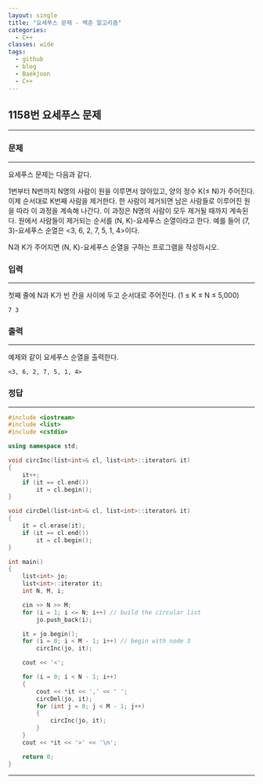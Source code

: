 ```yaml
---
layout: single
title: "요세푸스 문제 - 백준 알고리즘"
categories:
  - C++
classes: wide
tags:
  - github
  - blog
  - Baekjoon
  - C++
---
```

## 1158번 **요세푸스 문제**
---

### 문제
---
요세푸스 문제는 다음과 같다.

1번부터 N번까지 N명의 사람이 원을 이루면서 앉아있고, 양의 정수 K(≤ N)가 주어진다. 이제 순서대로 K번째 사람을 제거한다. 한 사람이 제거되면 남은 사람들로 이루어진 원을 따라 이 과정을 계속해 나간다. 이 과정은 N명의 사람이 모두 제거될 때까지 계속된다. 원에서 사람들이 제거되는 순서를 (N, K)-요세푸스 순열이라고 한다. 예를 들어 (7, 3)-요세푸스 순열은 <3, 6, 2, 7, 5, 1, 4>이다.

N과 K가 주어지면 (N, K)-요세푸스 순열을 구하는 프로그램을 작성하시오.

### 입력
---
첫째 줄에 N과 K가 빈 칸을 사이에 두고 순서대로 주어진다. (1 ≤ K ≤ N ≤ 5,000)  
```
7 3
```

### 출력
---
예제와 같이 요세푸스 순열을 출력한다.
```
<3, 6, 2, 7, 5, 1, 4>
```

### 정답
---
```c++
#include <iostream>
#include <list>
#include <cstdio>

using namespace std;

void circInc(list<int>& cl, list<int>::iterator& it)
{
	it++;
	if (it == cl.end())
		it = cl.begin();
}

void circDel(list<int>& cl, list<int>::iterator& it)
{
	it = cl.erase(it);
	if (it == cl.end())
		it = cl.begin();
}

int main()
{
	list<int> jo;
	list<int>::iterator it;
	int N, M, i;

	cin >> N >> M;
	for (i = 1; i <= N; i++) // build the circular list
		jo.push_back(i);

	it = jo.begin();
	for (i = 0; i < M - 1; i++) // begin with node 3
		circInc(jo, it);

	cout << '<';

	for (i = 0; i < N - 1; i++)
	{
		cout << *it << ',' << ' ';
		circDel(jo, it);
		for (int j = 0; j < M - 1; j++)
		{
			circInc(jo, it);
		}
	}
	cout << *it << '>' << '\n';

	return 0;
}
```
---
